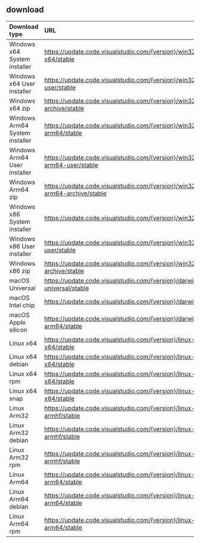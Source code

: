 ## download

| Download type                  | URL                                                                       |
| :----------------------------- | :------------------------------------------------------------------------ |
| Windows x64 System installer   | https://update.code.visualstudio.com/{version}/win32-x64/stable           |
| Windows x64 User installer     | https://update.code.visualstudio.com/{version}/win32-x64-user/stable      |
| Windows x64 zip                | https://update.code.visualstudio.com/{version}/win32-x64-archive/stable   |
| Windows Arm64 System installer | https://update.code.visualstudio.com/{version}/win32-arm64/stable         |
| Windows Arm64 User installer   | https://update.code.visualstudio.com/{version}/win32-arm64-user/stable    |
| Windows Arm64 zip              | https://update.code.visualstudio.com/{version}/win32-arm64-archive/stable |
| Windows x86 System installer   | https://update.code.visualstudio.com/{version}/win32/stable               |
| Windows x86 User installer     | https://update.code.visualstudio.com/{version}/win32-user/stable          |
| Windows x86 zip                | https://update.code.visualstudio.com/{version}/win32-archive/stable       |
| macOS Universal                | https://update.code.visualstudio.com/{version}/darwin-universal/stable    |
| macOS Intel chip               | https://update.code.visualstudio.com/{version}/darwin/stable              |
| macOS Apple silicon            | https://update.code.visualstudio.com/{version}/darwin-arm64/stable        |
| Linux x64                      | https://update.code.visualstudio.com/{version}/linux-x64/stable           |
| Linux x64 debian               | https://update.code.visualstudio.com/{version}/linux-deb-x64/stable       |
| Linux x64 rpm                  | https://update.code.visualstudio.com/{version}/linux-rpm-x64/stable       |
| Linux x64 snap                 | https://update.code.visualstudio.com/{version}/linux-snap-x64/stable      |
| Linux Arm32                    | https://update.code.visualstudio.com/{version}/linux-armhf/stable         |
| Linux Arm32 debian             | https://update.code.visualstudio.com/{version}/linux-deb-armhf/stable     |
| Linux Arm32 rpm                | https://update.code.visualstudio.com/{version}/linux-rpm-armhf/stable     |
| Linux Arm64                    | https://update.code.visualstudio.com/{version}/linux-arm64/stable         |
| Linux Arm64 debian             | https://update.code.visualstudio.com/{version}/linux-deb-arm64/stable     |
| Linux Arm64 rpm                | https://update.code.visualstudio.com/{version}/linux-rpm-arm64/stable     |
